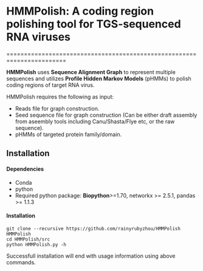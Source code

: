 # HMMPolish: A coding region polishing tool for TGS-sequenced RNA viruses
=======================================================================

**HMMPolish** uses **Sequence Alignment Graph** 
 to represent multiple sequences and utilizes **Profile Hidden Markov Models** (pHMMs) to polish coding regions of target RNA virus. 

HMMPolish requires the following as input:
+ Reads file for graph construction.
+ Seed sequence file for graph construction (Can be either draft assembly from aseembly tools including Canu/Shasta/Flye etc, or the raw sequence).
+ pHMMs of targeted protein family/domain.
 
 
## Installation
#### Dependencies
- Conda
- python
- Required python package: **Biopython**>=1.70, networkx >= 2.5.1, pandas >= 1.1.3

#### Installation
```console
git clone --recursive https://github.com/rainyrubyzhou/HMMPolish HMMPolish
cd HMMPolish/src
python HMMPolish.py -h
```
Successfull installation will end with usage information using above commands.

